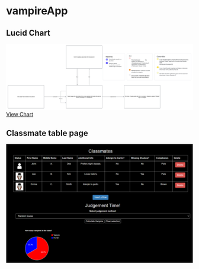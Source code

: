 # vampireApp
## Lucid Chart
![Lucid Chart picture](./pics/lucidChart.png)
[View Chart](https://lucid.app/lucidchart/c942536e-1ce3-49a0-86f2-430ae4d32d1e/edit?beaconFlowId=2261E8D10CD68962&invitationId=inv_b715da78-20f2-473e-9507-56d4123c9952&page=0_0#)
## Classmate table page
![Classmate page](./pics/classmateTable.png)
